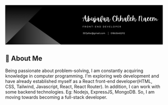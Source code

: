 <img src="banner.png" >

## :bust_in_silhouette: About Me 
Being passionate about problem-solving, I am constantly acquiring knowledge in computer programming. I'm exploring web development and have already established myself as a React front-end developer(HTML, CSS, Tailwind, Javascript, React, React Router). In addition, I can work with some backend technologies. Eg: Nodejs, ExpressJS, MongoDB. So, I am moving towards becoming a full-stack developer.
